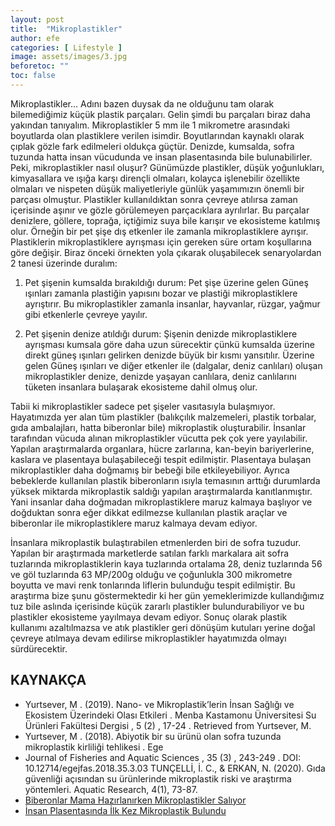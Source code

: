 ```yaml
---
layout: post
title:  "Mikroplastikler"
author: efe
categories: [ Lifestyle ]
image: assets/images/3.jpg
beforetoc: ""
toc: false
---
```

Mikroplastikler… Adını bazen duysak da ne olduğunu tam olarak bilemediğimiz küçük plastik parçaları. Gelin şimdi bu parçaları biraz daha yakından tanıyalım. 
Mikroplastikler 5 mm ile 1 mikrometre arasındaki boyutlarda olan plastiklere verilen isimdir. Boyutlarından kaynaklı olarak çıplak gözle fark edilmeleri oldukça güçtür. Denizde, kumsalda, sofra tuzunda hatta insan vücudunda ve insan plasentasında bile bulunabilirler. Peki, mikroplastikler nasıl oluşur? Günümüzde plastikler, düşük yoğunlukları, kimyasallara ve ışığa karşı dirençli olmaları, kolayca işlenebilir özellikte olmaları ve nispeten düşük maliyetleriyle günlük yaşamımızın önemli bir parçası olmuştur. Plastikler kullanıldıktan sonra çevreye atılırsa zaman içerisinde aşınır ve gözle görülemeyen parçacıklara ayrılırlar. Bu parçalar denizlere, göllere, toprağa, içtiğimiz suya bile karışır ve ekosisteme katılmış olur. Örneğin bir pet şişe dış etkenler ile zamanla mikroplastiklere ayrışır. Plastiklerin mikroplastiklere ayrışması için gereken süre ortam koşullarına göre değişir. Biraz önceki örnekten yola çıkarak oluşabilecek senaryolardan 2 tanesi üzerinde duralım: 

1.	Pet şişenin kumsalda bırakıldığı durum: Pet şişe üzerine gelen Güneş ışınları zamanla plastiğin yapısını bozar ve plastiği mikroplastiklere ayrıştırır. Bu mikroplastikler zamanla insanlar, hayvanlar, rüzgar, yağmur gibi etkenlerle çevreye yayılır.

2.	Pet şişenin denize atıldığı durum: Şişenin denizde mikroplastiklere ayrışması kumsala göre daha uzun sürecektir çünkü kumsalda üzerine direkt güneş ışınları gelirken denizde büyük bir kısmı yansıtılır. Üzerine gelen Güneş ışınları ve diğer etkenler ile (dalgalar, deniz canlıları) oluşan mikroplastikler denize, denizde yaşayan canlılara, deniz canlılarını tüketen insanlara bulaşarak ekosisteme dahil olmuş olur.

Tabii ki mikroplastikler sadece pet şişeler vasıtasıyla bulaşmıyor. Hayatımızda yer alan tüm plastikler (balıkçılık malzemeleri, plastik torbalar, gıda ambalajları, hatta biberonlar bile) mikroplastik oluşturabilir. İnsanlar tarafından vücuda alınan mikroplastikler vücutta pek çok yere yayılabilir. Yapılan araştırmalarda organlara, hücre zarlarına, kan-beyin bariyerlerine, kaslara ve plasentaya bulaşabileceği tespit edilmiştir. Plasentaya bulaşan mikroplastikler daha doğmamış bir bebeği bile etkileyebiliyor. Ayrıca bebeklerde kullanılan plastik biberonların ısıyla temasının arttığı durumlarda yüksek miktarda mikroplastik saldığı yapılan araştırmalarda kanıtlanmıştır. Yani insanlar daha doğmadan mikroplastiklere maruz kalmaya başlıyor ve doğduktan sonra eğer dikkat edilmezse kullanılan plastik araçlar ve biberonlar ile mikroplastiklere maruz kalmaya devam ediyor.

İnsanlara mikroplastik bulaştırabilen etmenlerden biri de sofra tuzudur. Yapılan bir araştırmada marketlerde satılan farklı markalara ait sofra tuzlarında mikroplastiklerin kaya tuzlarında ortalama 28, deniz tuzlarında 56 ve göl tuzlarında 63 MP/200g olduğu ve çoğunlukla 300 mikrometre boyutta ve mavi renk tonlarında liflerin bulunduğu tespit edilmiştir. Bu araştırma bize şunu göstermektedir ki her gün yemeklerimizde kullandığımız tuz bile aslında içerisinde küçük zararlı plastikler bulundurabiliyor ve bu plastikler ekosisteme yayılmaya devam ediyor. 
Sonuç olarak plastik kullanımı azaltılmazsa ve atık plastikler geri dönüşüm kutuları yerine doğal çevreye atılmaya devam edilirse mikroplastikler hayatımızda olmayı sürdürecektir. 

## KAYNAKÇA
- Yurtsever, M . (2019). Nano- ve Mikroplastik’lerin İnsan Sağlığı ve Ekosistem Üzerindeki Olası Etkileri . Menba Kastamonu Üniversitesi Su Ürünleri Fakültesi Dergisi , 5 (2) , 17-24 . Retrieved from Yurtsever, M.  
- Yurtsever, M . (2018). Abiyotik bir su ürünü olan sofra tuzunda mikroplastik kirliliği tehlikesi . Ege 
- Journal of Fisheries and Aquatic Sciences , 35 (3) , 243-249 . DOI: 10.12714/egejfas.2018.35.3.03 
TUNÇELLİ, İ. C., & ERKAN, N. (2020). Gıda güvenliği açısından su ürünlerinde mikroplastik riski ve araştırma yöntemleri. Aquatic Research, 4(1), 73-87. 
- [Biberonlar Mama Hazırlanırken Mikroplastikler Salıyor](https://www.aa.com.tr/tr/saglik/biberonlar-mama-hazirlanirken-mikroplastikler-saliyor/2012585  )
- [İnsan Plasentasında İlk Kez Mikroplastik Bulundu](https://evrimagaci.org/insan-plasentasinda-ilk-kez-mikroplastik-bulundu-10255#  )

